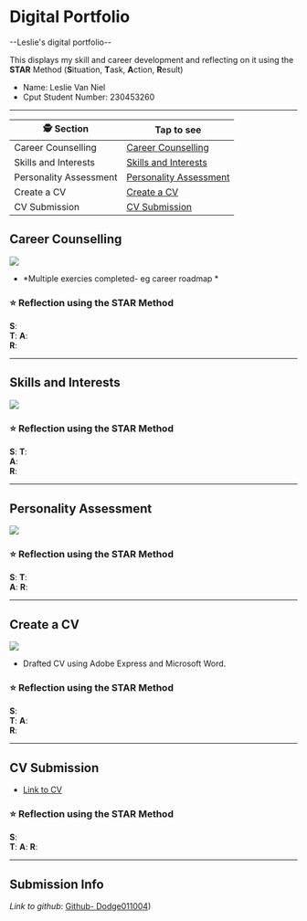 # Digital Portfolio 

--Leslie's digital portfolio--

 This displays my skill and career development and reflecting on it using the **STAR** Method (**S**ituation, **T**ask, **A**ction, **R**esult)
 
- Name:   Leslie Van Niel 
- Cput Student Number:  230453260

-----------------------------------------------------------------

| 🕵️ Section             | Tap to see  |
|--------|--|
| Career Counselling     | [Career Counselling](#career-counselling)     |
| Skills and Interests   | [Skills and Interests](#skills-and-interests) |
| Personality Assessment | [Personality Assessment](#personality-assessment) |
| Create a CV            | [Create a CV](#create-a-cv)   |
| CV Submission          | [CV Submission](#cv-submission) |
## Career Counselling


![](./career-development-proof.png)
- *Multiple exercies completed- eg career roadmap  *

### ⭐ Reflection using the STAR Method
**S**:   
**T**: 
**A**:   
**R**: 

---

## Skills and Interests


![](./skills-and-interests--proof.png)


### ⭐ Reflection using the STAR Method
**S**:
**T**:  
**A**:  
**R**:

---

## Personality Assessment


![](./personality-assessment-proof.png)

### ⭐ Reflection using the STAR Method
**S**: 
**T**:   
**A**: 
**R**:

---

## Create a CV


![](./create-cv-proof.png)
- Drafted CV using Adobe Express and Microsoft Word.

### ⭐ Reflection using the STAR Method
**S**:  
**T**: 
**A**:   
**R**: 

---

## CV Submission


- [Link to CV](./cv-submission.png)

### ⭐ Reflection using the STAR Method
**S**:  
**T**: 
**A**: 
**R**: 

---

## Submission Info
*Link to github*: [Github- Dodge011004](https://github.com/Dodge011004/)) 
